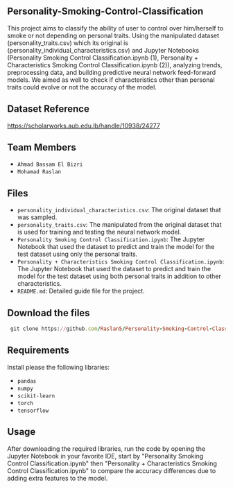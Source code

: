 ## Personality-Smoking-Control-Classification

This project aims to classify the ability of user to control over him/herself to smoke or not depending on personal traits. Using the manipulated dataset (personality_traits.csv) which its original is (personality_individual_characteristics.csv)
and Jupyter Notebooks (Personality Smoking Control Classification.ipynb (1), Personality + Characteristics Smoking Control Classification.ipynb (2)), analyzing trends, preprocessing data, and building predictive neural network feed-forward models.
We aimed as well to check if characteristics other than personal traits could evolve or not the accuracy of the model.

## Dataset Reference
 
  https://scholarworks.aub.edu.lb/handle/10938/24277
 
## Team Members
- `Ahmad Bassam El Bizri`
- `Mohamad Raslan`

## Files
- `personality_individual_characteristics.csv`: The original dataset that was sampled.
- `personality_traits.csv`: The manipulated from the original dataset that is used for training and testing the neural network model.
- `Personality Smoking Control Classification.ipynb`: The Jupyter Notebook that used the dataset to predict and train the model for the test dataset using only the personal traits.
- `Personality + Characteristics Smoking Control Classification.ipynb`: The Jupyter Notebook that used the dataset to predict and train the model for the test dataset using both personal traits in addition to other characteristics.
- `README.md`: Detailed guide file for the project.

 ## Download the files
 ```rb 
  git clone https://github.com/Raslan5/Personality-Smoking-Control-Classification.git
 ```
 ## Requirements
 Install please the following libraries:
  - `pandas`
  - `numpy`
  - `scikit-learn`
  - `torch`
  - `tensorflow`
 ## Usage
 After downloading the required libraries, run the code by opening the Jupyter Notebook in your favorite IDE, start by "Personality Smoking Control Classification.ipynb" then 
 "Personality + Characteristics Smoking Control Classification.ipynb" to compare the accuracy differences due to adding extra features to the model.
